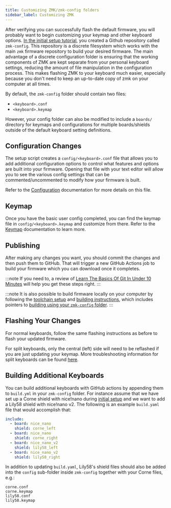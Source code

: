 ```yaml
---
title: Customizing ZMK/zmk-config folders
sidebar_label: Customizing ZMK
---
```


After verifying you can successfully flash the default firmware, you will probably want to begin customizing your keymap and other keyboard options.
[In the initial setup tutorial](user-setup.mdx), you created a Github repository called `zmk-config`. This repository is a discrete filesystem which works
with the main `zmk` firmware repository to build your desired firmware. The main advantage of a discrete configuration folder is ensuring that the
working components of ZMK are kept separate from your personal keyboard settings, reducing the amount of file manipulation in the configuration process.
This makes flashing ZMK to your keyboard much easier, especially because you don't need to keep an up-to-date copy of zmk on your computer at all times.

By default, the `zmk-config` folder should contain two files:

- `<keyboard>.conf`
- `<keyboard>.keymap`

However, your config folder can also be modified to include a `boards/` directory for keymaps and configurations for multiple boards/shields
outside of the default keyboard setting definitions.

## Configuration Changes

The setup script creates a `config/<keyboard>.conf` file that allows you to add additional configuration options to
control what features and options are built into your firmware. Opening that file with your text editor will allow you to see the
various config settings that can be commented/uncommented to modify how your firmware is built.

Refer to the [Configuration](/docs/config) documentation for more details on this file.

## Keymap

Once you have the basic user config completed, you can find the keymap file in `config/<keyboard>.keymap` and customize from there.
Refer to the [Keymap](features/keymaps.mdx) documentation to learn more.

## Publishing

After making any changes you want, you should commit the changes and then push them to GitHub. That will trigger a new
GitHub Actions job to build your firmware which you can download once it completes.

:::note
If you need to, a review of [Learn The Basics Of Git In Under 10 Minutes](https://www.freecodecamp.org/news/learn-the-basics-of-git-in-under-10-minutes-da548267cc91/) will help you get these steps right.
:::

:::note
It is also possible to build firmware locally on your computer by following the [toolchain setup](development/setup/index.md) and
[building instructions](development/build-flash.mdx), which includes pointers to
[building using your `zmk-config` folder](development/build-flash.mdx#building-from-zmk-config-folder).
:::

## Flashing Your Changes

For normal keyboards, follow the same flashing instructions as before to flash your updated firmware.

For split keyboards, only the central (left) side will need to be reflashed if you are just updating your keymap.
More troubleshooting information for split keyboards can be found [here](troubleshooting/connection-issues.mdx#split-keyboard-halves-unable-to-pair).

## Building Additional Keyboards

You can build additional keyboards with GitHub actions by appending them to `build.yml` in your `zmk-config` folder. For instance assume that we have set up a Corne shield with nice!nano during [initial setup](user-setup.mdx) and we want to add a Lily58 shield with nice!nano v2. The following is an example `build.yaml` file that would accomplish that:

```yaml
include:
  - board: nice_nano
    shield: corne_left
  - board: nice_nano
    shield: corne_right
  - board: nice_nano_v2
    shield: lily58_left
  - board: nice_nano_v2
    shield: lily58_right
```

In addition to updating `build.yaml`, Lily58's shield files should also be added into the `config` sub-folder inside `zmk-config` together with your Corne files, e.g.:

```
corne.conf
corne.keymap
lily58.conf
lily58.keymap
```
